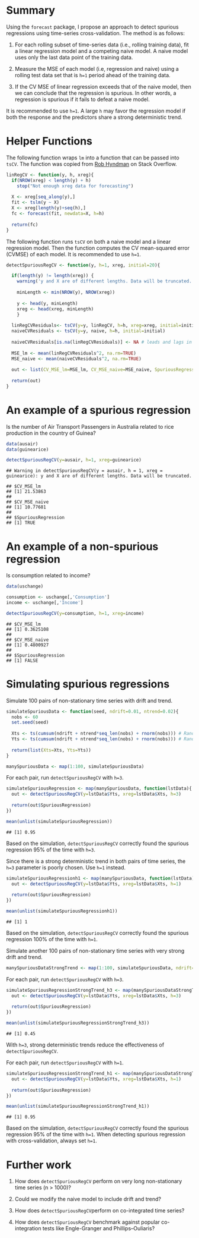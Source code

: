 # Summary

Using the `forecast` package, I propose an approach to detect spurious regressions using time-series cross-validation. The method is as follows:

1. For each rolling subset of time-series data (i.e., rolling training data), fit a linear regression model and a competing naive model. A naive model uses only the last data point of the training data.

2. Measure the MSE of each model (i.e, regression and naive) using a rolling test data set that is `h=1` period ahead of the training data.

3. If the CV MSE of linear regression exceeds that of the naive model, then we can conclude that the regression is spurious. In other words, a regression is spurious if it fails to defeat a naive model.

It is recommended to use `h=1`. A large `h` may favor the regression model if both the response and the predictors share a strong deterministic trend.

# Helper Functions

The following function wraps `lm` into a function that can be passed into `tsCV`. The function was copied from [Rob Hyndman](https://stackoverflow.com/questions/50255912/timeseries-crossvalidation-in-r-using-tscv-with-tslm-models) on Stack Overflow.


```r
linRegCV <- function(y, h, xreg){
  if(NROW(xreg) < length(y) + h)
    stop("Not enough xreg data for forecasting")
  
  X <- xreg[seq_along(y),]
  fit <- tslm(y ~ X)
  X <- xreg[length(y)+seq(h),]
  fc <- forecast(fit, newdata=X, h=h)
  
  return(fc)
}
```


The following function runs `tsCV` on both a naive model and a linear regression model. Then the function computes the CV mean-squared error (CVMSE) of each model. It is recommended to use `h=1`.


```r
detectSpuriousRegCV <- function(y, h=1, xreg, initial=20){

  if(length(y) != length(xreg)) {
    warning('y and X are of different lengths. Data will be truncated. \n')
      
    minLength <- min(NROW(y), NROW(xreg))
    
    y <- head(y, minLength)
    xreg <- head(xreg, minLength)
    }
  
  linRegCVResiduals<- tsCV(y=y, linRegCV, h=h, xreg=xreg, initial=initial)
  naiveCVResiduals <- tsCV(y=y, naive, h=h, initial=initial)
  
  naiveCVResiduals[is.na(linRegCVResiduals)] <- NA # leads and lags in the regression may introduce NA
  
  MSE_lm <- mean(linRegCVResiduals^2, na.rm=TRUE)
  MSE_naive <- mean(naiveCVResiduals^2, na.rm=TRUE)
      
  out <- list(CV_MSE_lm=MSE_lm, CV_MSE_naive=MSE_naive, SpuriousRegression=MSE_lm>MSE_naive)
  
  return(out)
}
```


# An example of a spurious regression

Is the number of Air Transport Passengers in Australia related to rice production in the country of Guinea?


```r
data(ausair)
data(guinearice)

detectSpuriousRegCV(y=ausair, h=1, xreg=guinearice)
```

```
## Warning in detectSpuriousRegCV(y = ausair, h = 1, xreg = guinearice): y and X are of different lengths. Data will be truncated.
```

```
## $CV_MSE_lm
## [1] 21.53863
## 
## $CV_MSE_naive
## [1] 10.77681
## 
## $SpuriousRegression
## [1] TRUE
```


# An example of a non-spurious regression

Is consumption related to income?


```r
data(uschange)

consumption <- uschange[,'Consumption']
income <- uschange[,'Income']

detectSpuriousRegCV(y=consumption, h=1, xreg=income)
```

```
## $CV_MSE_lm
## [1] 0.3625108
## 
## $CV_MSE_naive
## [1] 0.4800927
## 
## $SpuriousRegression
## [1] FALSE
```

# Simulating spurious regressions

Simulate 100 pairs of non-stationary time series with drift and trend.


```r
simulateSpuriousData <- function(seed, ndrift=0.01, ntrend=0.02){
  nobs <- 60
  set.seed(seed)
  
  Xts <- ts(cumsum(ndrift + ntrend*seq_len(nobs) + rnorm(nobs))) # Random-walk with drift and trend
  Yts <- ts(cumsum(ndrift + ntrend*seq_len(nobs) + rnorm(nobs))) # Random-walk with drift and trend
  
  return(list(Xts=Xts, Yts=Yts))
}

manySpuriousData <- map(1:100, simulateSpuriousData)
```

For each pair, run `detectSpuriousRegCV` with `h=3`.


```r
simulateSpuriousRegression <- map(manySpuriousData, function(lstData){
  out <- detectSpuriousRegCV(y=lstData$Yts, xreg=lstData$Xts, h=3)
  
  return(out$SpuriousRegression)
})

mean(unlist(simulateSpuriousRegression))
```

```
## [1] 0.95
```

Based on the simulation, `detectSpuriousRegCV` correctly found the spurious regression 95% of the time with `h=3`.

Since there is a strong deterministic trend in both pairs of time series, the `h=3` parameter is poorly chosen. Use `h=1` instead.


```r
simulateSpuriousRegressionh1 <- map(manySpuriousData, function(lstData){
  out <- detectSpuriousRegCV(y=lstData$Yts, xreg=lstData$Xts, h=1)
  
  return(out$SpuriousRegression)
})

mean(unlist(simulateSpuriousRegressionh1))
```

```
## [1] 1
```

Based on the simulation, `detectSpuriousRegCV` correctly found the spurious regression 100% of the time with `h=1`.

Simulate another 100 pairs of non-stationary time series with very strong drift and trend.


```r
manySpuriousDataStrongTrend <- map(1:100, simulateSpuriousData, ndrift=0.02, ntrend=0.04)
```

For each pair, run `detectSpuriousRegCV` with `h=3`.


```r
simulateSpuriousRegressionStrongTrend_h3 <- map(manySpuriousDataStrongTrend, function(lstData){
  out <- detectSpuriousRegCV(y=lstData$Yts, xreg=lstData$Xts, h=3)
  
  return(out$SpuriousRegression)
})

mean(unlist(simulateSpuriousRegressionStrongTrend_h3))
```

```
## [1] 0.45
```

With `h=3`, strong deterministic trends reduce the effectiveness of `detectSpuriousRegCV`.

For each pair, run `detectSpuriousRegCV` with `h=1`.


```r
simulateSpuriousRegressionStrongTrend_h1 <- map(manySpuriousDataStrongTrend, function(lstData){
  out <- detectSpuriousRegCV(y=lstData$Yts, xreg=lstData$Xts, h=1)
  
  return(out$SpuriousRegression)
})

mean(unlist(simulateSpuriousRegressionStrongTrend_h1))
```

```
## [1] 0.95
```

Based on the simulation, `detectSpuriousRegCV` correctly found the spurious regression 95% of the time with `h=1`. When detecting spurious regression with cross-validation, always set `h=1`.

# Further work

1. How does `detectSpuriousRegCV` perform on very long non-stationary time series (n > 1000)?

2. Could we modify the naive model to include drift and trend?

3. How does `detectSpuriousRegCV`perform on co-integrated time series?

4. How does `detectSpuriousRegCV` benchmark against popular co-integration tests like Engle-Granger and Phillips–Ouliaris?
